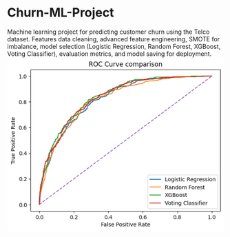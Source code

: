 # Churn-ML-Project
Machine learning project for predicting customer churn using the Telco dataset. Features data cleaning, advanced feature engineering, SMOTE for imbalance, model selection (Logistic Regression, Random Forest, XGBoost, Voting Classifier), evaluation metrics, and model saving for deployment.
![ROC CURVE](README_Assets/Roc-Curve-Comparison.png)
